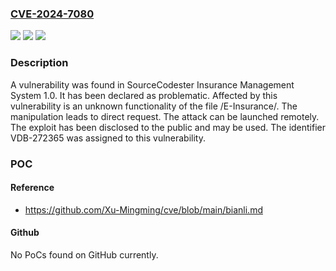 ### [CVE-2024-7080](https://cve.mitre.org/cgi-bin/cvename.cgi?name=CVE-2024-7080)
![](https://img.shields.io/static/v1?label=Product&message=Insurance%20Management%20System&color=blue)
![](https://img.shields.io/static/v1?label=Version&message=%3D%201.0%20&color=brighgreen)
![](https://img.shields.io/static/v1?label=Vulnerability&message=CWE-425%20Direct%20Request&color=brighgreen)

### Description

A vulnerability was found in SourceCodester Insurance Management System 1.0. It has been declared as problematic. Affected by this vulnerability is an unknown functionality of the file /E-Insurance/. The manipulation leads to direct request. The attack can be launched remotely. The exploit has been disclosed to the public and may be used. The identifier VDB-272365 was assigned to this vulnerability.

### POC

#### Reference
- https://github.com/Xu-Mingming/cve/blob/main/bianli.md

#### Github
No PoCs found on GitHub currently.


